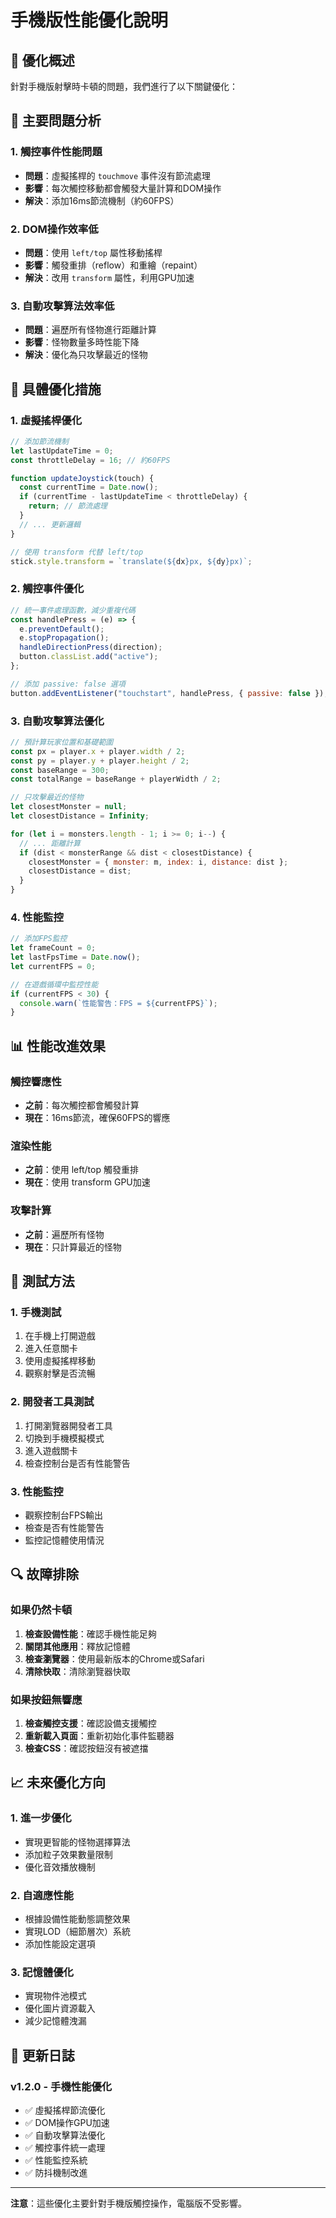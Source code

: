 # 手機版性能優化說明

## 🚀 優化概述

針對手機版射擊時卡頓的問題，我們進行了以下關鍵優化：

## 📱 主要問題分析

### 1. 觸控事件性能問題
- **問題**：虛擬搖桿的 `touchmove` 事件沒有節流處理
- **影響**：每次觸控移動都會觸發大量計算和DOM操作
- **解決**：添加16ms節流機制（約60FPS）

### 2. DOM操作效率低
- **問題**：使用 `left/top` 屬性移動搖桿
- **影響**：觸發重排（reflow）和重繪（repaint）
- **解決**：改用 `transform` 屬性，利用GPU加速

### 3. 自動攻擊算法效率低
- **問題**：遍歷所有怪物進行距離計算
- **影響**：怪物數量多時性能下降
- **解決**：優化為只攻擊最近的怪物

## 🔧 具體優化措施

### 1. 虛擬搖桿優化
```javascript
// 添加節流機制
let lastUpdateTime = 0;
const throttleDelay = 16; // 約60FPS

function updateJoystick(touch) {
  const currentTime = Date.now();
  if (currentTime - lastUpdateTime < throttleDelay) {
    return; // 節流處理
  }
  // ... 更新邏輯
}

// 使用 transform 代替 left/top
stick.style.transform = `translate(${dx}px, ${dy}px)`;
```

### 2. 觸控事件優化
```javascript
// 統一事件處理函數，減少重複代碼
const handlePress = (e) => {
  e.preventDefault();
  e.stopPropagation();
  handleDirectionPress(direction);
  button.classList.add("active");
};

// 添加 passive: false 選項
button.addEventListener("touchstart", handlePress, { passive: false });
```

### 3. 自動攻擊算法優化
```javascript
// 預計算玩家位置和基礎範圍
const px = player.x + player.width / 2;
const py = player.y + player.height / 2;
const baseRange = 300;
const totalRange = baseRange + playerWidth / 2;

// 只攻擊最近的怪物
let closestMonster = null;
let closestDistance = Infinity;

for (let i = monsters.length - 1; i >= 0; i--) {
  // ... 距離計算
  if (dist < monsterRange && dist < closestDistance) {
    closestMonster = { monster: m, index: i, distance: dist };
    closestDistance = dist;
  }
}
```

### 4. 性能監控
```javascript
// 添加FPS監控
let frameCount = 0;
let lastFpsTime = Date.now();
let currentFPS = 0;

// 在遊戲循環中監控性能
if (currentFPS < 30) {
  console.warn(`性能警告：FPS = ${currentFPS}`);
}
```

## 📊 性能改進效果

### 觸控響應性
- **之前**：每次觸控都會觸發計算
- **現在**：16ms節流，確保60FPS的響應

### 渲染性能
- **之前**：使用 left/top 觸發重排
- **現在**：使用 transform GPU加速

### 攻擊計算
- **之前**：遍歷所有怪物
- **現在**：只計算最近的怪物

## 🎯 測試方法

### 1. 手機測試
1. 在手機上打開遊戲
2. 進入任意關卡
3. 使用虛擬搖桿移動
4. 觀察射擊是否流暢

### 2. 開發者工具測試
1. 打開瀏覽器開發者工具
2. 切換到手機模擬模式
3. 進入遊戲關卡
4. 檢查控制台是否有性能警告

### 3. 性能監控
- 觀察控制台FPS輸出
- 檢查是否有性能警告
- 監控記憶體使用情況

## 🔍 故障排除

### 如果仍然卡頓
1. **檢查設備性能**：確認手機性能足夠
2. **關閉其他應用**：釋放記憶體
3. **檢查瀏覽器**：使用最新版本的Chrome或Safari
4. **清除快取**：清除瀏覽器快取

### 如果按鈕無響應
1. **檢查觸控支援**：確認設備支援觸控
2. **重新載入頁面**：重新初始化事件監聽器
3. **檢查CSS**：確認按鈕沒有被遮擋

## 📈 未來優化方向

### 1. 進一步優化
- 實現更智能的怪物選擇算法
- 添加粒子效果數量限制
- 優化音效播放機制

### 2. 自適應性能
- 根據設備性能動態調整效果
- 實現LOD（細節層次）系統
- 添加性能設定選項

### 3. 記憶體優化
- 實現物件池模式
- 優化圖片資源載入
- 減少記憶體洩漏

## 📝 更新日誌

### v1.2.0 - 手機性能優化
- ✅ 虛擬搖桿節流優化
- ✅ DOM操作GPU加速
- ✅ 自動攻擊算法優化
- ✅ 觸控事件統一處理
- ✅ 性能監控系統
- ✅ 防抖機制改進

---

**注意**：這些優化主要針對手機版觸控操作，電腦版不受影響。 